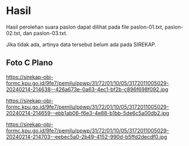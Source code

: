 # Hasil

Hasil perolehan suara paslon dapat dilihat pada file paslon-01.txt, paslon-02.txt, dan paslon-03.txt.

Jika tidak ada, artinya data tersebut belum ada pada SIREKAP.

## Foto C Plano

https://sirekap-obj-formc.kpu.go.id/9fe7/pemilu/ppwp/31/72/01/10/05/3172011005029-20240214-214638--426a673e-0a63-4ec1-bf2b-c896f698f092.jpg

https://sirekap-obj-formc.kpu.go.id/9fe7/pemilu/ppwp/31/72/01/10/05/3172011005029-20240214-214659--ebb1ab06-f6e3-4e88-b1bb-5de6c5a00db2.jpg

https://sirekap-obj-formc.kpu.go.id/9fe7/pemilu/ppwp/31/72/01/10/05/3172011005029-20240214-214703--eebec5a0-2b49-4152-990d-b5ffd2decdf0.jpg
